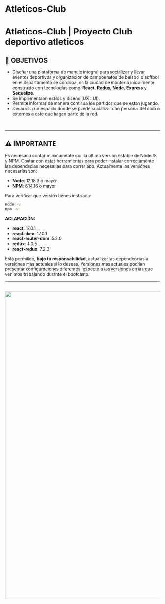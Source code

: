  <h1> Atleticos-Club<h1>

# **Atleticos-Club** | Proyecto Club deportivo atleticos 

## **📌 OBJETIVOS**

-  Diseñar una plataforma de manejo integral para socializar y llevar eventos deportivos y organizacion de campoenatos de beisbol o softbol en el departamento de cordoba, en la ciudad de monteria inicialmente construido  con tecnologías como: **React**, **Redux**, **Node**, **Express** y **Sequelize**.
-  Se implementaan estilos y diseño (UX : UI).
-  Permite informar de manera continua los partidos que se estan jugando.
-  Desarrolla un espacio donde se puede socializar con personal del club o externos a este que hagan parte de la red.


<br />

---

## **⚠️ IMPORTANTE**

Es necesario contar minimamente con la última versión estable de NodeJS y NPM. Contar con estas herramientas para poder instalar correctamente las dependecias necesarias para correr app. Actualmente las versiónes necesarias son:

-  **Node**: 12.18.3 o mayor
-  **NPM**: 6.14.16 o mayor

Para verificar que versión tienes instalada:

```bash
node -v
npm -v
```

**ACLARACIÓN:** 

-  **react**: 17.0.1
-  **react-dom**: 17.0.1
-  **react-router-dom**: 5.2.0
-  **redux**: 4.0.5
-  **react-redux**: 7.2.3

Está permitido, **bajo tu responsabilidad**, actualizar las dependencias a versiones más actuales si lo deseas. Versiones mas actuales podrían presentar configuraciones diferentes respecto a las versiones en las que venimos trabajando durante el bootcamp.

---
<br/>
<div align="center">


<img src="./client/src/Component/img/Card/icono/escudo_atleticos23.png.jpg" alt="" width="1000px" />
